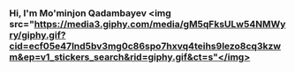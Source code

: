 ### Hi, I'm Mo'minjon Qadambayev <img src="https://media3.giphy.com/media/gM5qFksULw54NMWyry/giphy.gif?cid=ecf05e47lnd5bv3mg0c86spo7hxvq4teihs9lezo8cq3kzwm&ep=v1_stickers_search&rid=giphy.gif&ct=s"</img>
